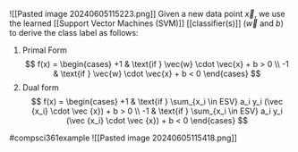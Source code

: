![[Pasted image 20240605115223.png]]
Given a new data point $\vec {x}$, we use the learned [[Support Vector Machines (SVM)]] [[classifier(s)]] ($\vec {w}$ and $b$) to derive the class label as follows:
1. Primal Form$$
f(x) = 
\begin{cases} 
+1 & \text{if } \vec{w} \cdot \vec{x} + b > 0 \\
-1 & \text{if } \vec{w} \cdot \vec{x} + b < 0 
\end{cases}
$$
2. Dual form$$
f(x) = 
\begin{cases} 
+1 & \text{if } \sum_{x_i \in ESV} a_i y_i (\vec {x_i} \cdot \vec {x}) + b > 0 \\
-1 & \text{if } \sum_{x_i \in ESV} a_i y_i (\vec {x_i} \cdot \vec {x}) + b < 0
\end{cases}
$$

#compsci361example ![[Pasted image 20240605115418.png]]